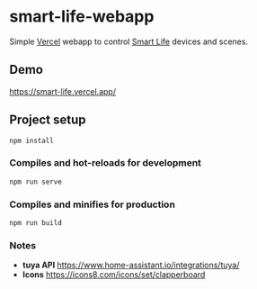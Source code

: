 # smart-life-webapp

Simple [Vercel](https://vercel.com/) webapp to control [Smart Life](https://www.ismartlife.me/) devices and scenes.

## Demo
https://smart-life.vercel.app/

## Project setup
```
npm install
```

### Compiles and hot-reloads for development
```
npm run serve
```

### Compiles and minifies for production
```
npm run build
```

### Notes
* **tuya API** https://www.home-assistant.io/integrations/tuya/
* **Icons** https://icons8.com/icons/set/clapperboard

